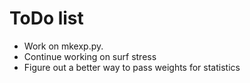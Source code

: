 # ToDo list

* Work on mkexp.py.
* Continue working on surf stress
* Figure out a better way to pass weights for statistics







